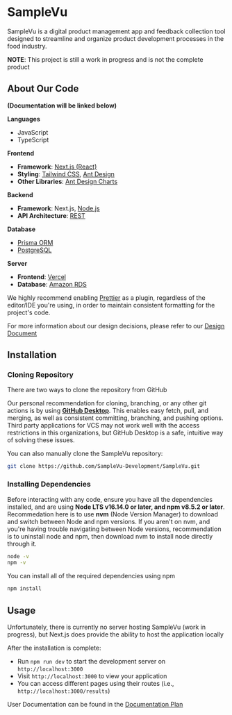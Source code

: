 # SampleVu

SampleVu is a digital product management app and feedback collection tool designed to streamline and organize product development processes in the food industry.

**NOTE**: This project is still a work in progress and is not the complete product

## About Our Code

**(Documentation will be linked below)**

**Languages**

- JavaScript
- TypeScript

**Frontend**

- **Framework**: [Next.js (React)](https://nextjs.org/docs)
- **Styling**: [Tailwind CSS](https://tailwindcss.com/docs/installation), [Ant Design](https://ant.design/docs/react/introduce)
- **Other Libraries**: [Ant Design Charts](https://charts.ant.design/en/docs/manual/introduction)

**Backend**

- **Framework**: Next.js, [Node.js](https://nodejs.org/en/docs/)
- **API Architecture**: [REST](https://restfulapi.net/)

**Database**

- [Prisma ORM](https://www.prisma.io/docs/)
- [PostgreSQL](https://www.postgresql.org/docs/)

**Server**

- **Frontend**: [Vercel](https://vercel.com/docs)
- **Database**: [Amazon RDS](https://docs.aws.amazon.com/rds/index.html?nc2=h_ql_doc_rds)

We highly recommend enabling [Prettier](https://prettier.io/) as a plugin, regardless of the editor/IDE you're using, in order to maintain consistent formatting for the project's code.

For more information about our design decisions, please refer to our [Design Document](https://tarheels.live/523eggplants/d2-design-document-2/)

## Installation

### Cloning Repository

There are two ways to clone the repository from GitHub

Our personal recommendation for cloning, branching, or any other git actions is by using **[GitHub Desktop](https://desktop.github.com/)**. This enables easy fetch, pull, and merging, as well as consistent committing, branching, and pushing options. Third party applications for VCS may not work well with the access restrictions in this organizations, but GitHub Desktop is a safe, intuitive way of solving these issues.

You can also manually clone the SampleVu repository:

```bash
git clone https://github.com/SampleVu-Development/SampleVu.git
```

### Installing Dependencies

Before interacting with any code, ensure you have all the dependencies installed, and are using **Node LTS v16.14.0 or later, and npm v8.5.2 or later**. Recommedation here is to use **nvm** (Node Version Manager) to download and switch between Node and npm versions. If you aren't on nvm, and you're having trouble navigating between Node versions, recommendation is to uninstall node and npm, then download nvm to install node directly through it.

```bash
node -v
npm -v
```

You can install all of the required dependencies using npm

```bash
npm install
```

## Usage

Unfortunately, there is currently no server hosting SampleVu (work in progress), but Next.js does provide the ability to host the application locally

After the installation is complete:

- Run `npm run dev` to start the development server on `http://localhost:3000`
- Visit `http://localhost:3000` to view your application
- You can access different pages using their routes (i.e., `http://localhost:3000/results`)

User Documentation can be found in the [Documentation Plan](https://docs.google.com/document/d/1yZpJIDNbC75nkTlyxJNe-o-vq9OYhQEVyy5llgnbNqg/edit?usp=sharing)
